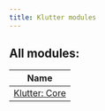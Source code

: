 ```yaml
---
title: Klutter modules
---
```



## All modules:


| Name |
|---|
| [Klutter: Core](dokka/core/index.md) |  |


